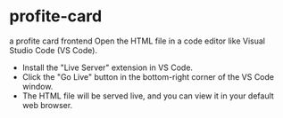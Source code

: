 # profite-card
a profite card frontend
Open the HTML file in a code editor like Visual Studio Code (VS Code).
- Install the "Live Server" extension in VS Code.
- Click the "Go Live" button in the bottom-right corner of the VS Code window.
- The HTML file will be served live, and you can view it in your default web browser.
